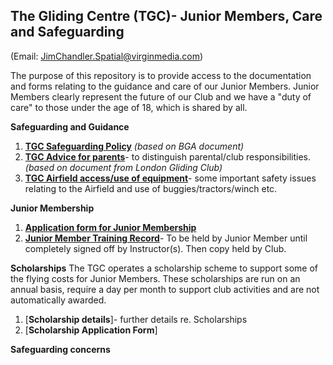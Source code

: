 ## The Gliding Centre (TGC)- Junior Members, Care and Safeguarding ##
(Email: JimChandler.Spatial@virginmedia.com)

The purpose of this repository is to provide access to the documentation and forms relating to the guidance and care of our Junior Members. Junior Members clearly represent the future of our Club and we have a "duty of care" to those under the age of 18, which is shared by all.

**Safeguarding and Guidance**

1. [**TGC Safeguarding Policy**](https://github.com/JimChandler-Spatial/TGC-Juniors/blob/main/docs/CGC%20CP%20Policy.pdf) _(based on BGA document)_
2. [**TGC Advice for parents**](https://github.com/JimChandler-Spatial/TGC-Juniors/blob/main/docs/Advice%20for%20Parents-TGC.pdf)- to distinguish parental/club responsibilities._(based on document from London Gliding Club)_
3. [**TGC Airfield access/use of equipment**]()- some important safety issues relating to the Airfield and use of buggies/tractors/winch etc.

**Junior Membership**
1. [**Application form for Junior Membership**]( )
2. [**Junior Member Training Record**]( )- To be held by Junior Member until completely signed off by Instructor(s). Then copy held by Club.

**Scholarships**
The TGC operates a scholarship scheme to support some of the flying costs for Junior Members. These scholarships are run on an annual basis, require a day per month to support club activities and are not automatically awarded.
1. [**Scholarship details**]- further details re. Scholarships
2. [**Scholarship Application Form**]

**Safeguarding concerns**
